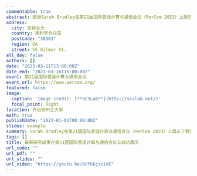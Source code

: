 ```yaml
---
commentable: true
abstract: 感谢Sarah Bradley在第21届国际普适计算与通信会议（PerCom 2023）上展示我们的最新研究成果！
address:
  city: 亚特兰大
  country: 美利坚合众国
  postcode: "30303"
  region: GA
  street: 55 Gilmer St.
all_day: false
authors: []
date: "2023-03-11T13:00:00Z"
date_end: "2023-03-16T15:00:00Z"
event: 第21届国际普适计算与通信会议
event_url: https://www.percom.org/
featured: false
image:
  caption: 'Image credit: [**SCSLab**](http://scslab.net/)'
  focal_point: Right
location: 乔治亚州立大学
math: true
publishDate: "2023-01-01T00:00:00Z"
slides: example
summary: Sarah Bradley在第21届国际普适计算与通信会议（PerCom 2023）上展示了我们的最新研究成果。
tags: []
title: 最新研究成果在第21届国际普适计算与通信会议上成功展示
url_code: ""
url_pdf: ""
url_slides: ""
url_video: "https://youtu.be/8cYG6jscivE"
---
```

